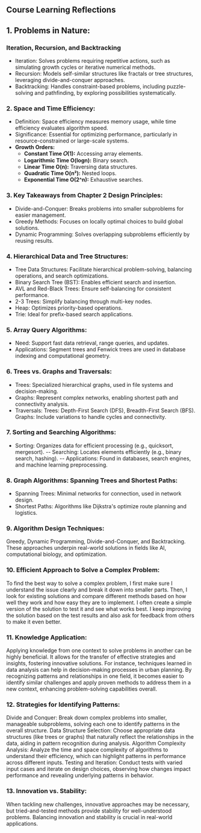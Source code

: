 ## Course Learning Reflections
 ## 1. Problems in Nature:
### Iteration, Recursion, and Backtracking
- Iteration: Solves problems requiring repetitive actions, such as simulating growth cycles or iterative numerical methods.
- Recursion: Models self-similar structures like fractals or tree structures, leveraging divide-and-conquer approaches.
- Backtracking: Handles constraint-based problems, including puzzle-solving and pathfinding, by exploring possibilities systematically.

### 2. Space and Time Efficiency:
- Definition: Space efficiency measures memory usage, while time efficiency evaluates algorithm speed.
- Significance: Essential for optimizing performance, particularly in resource-constrained or large-scale systems.
- **Growth Orders:**
   - **Constant Time 𝑂(1):** Accessing array elements.  
   - **Logarithmic Time O(logn):** Binary search.  
   - **Linear Time O(n):** Traversing data structures.  
   - **Quadratic Time O(n²):** Nested loops.  
   - **Exponential Time O(2^n):** Exhaustive searches.

### 3. Key Takeaways from Chapter 2 Design Principles:
- Divide-and-Conquer: Breaks problems into smaller subproblems for easier management.
- Greedy Methods: Focuses on locally optimal choices to build global solutions.
- Dynamic Programming: Solves overlapping subproblems efficiently by reusing results.
### 4. Hierarchical Data and Tree Structures:
- Tree Data Structures: Facilitate hierarchical problem-solving, balancing operations, and search optimizations.
- Binary Search Tree (BST): Enables efficient search and insertion.
- AVL and Red-Black Trees: Ensure self-balancing for consistent performance.
- 2-3 Trees: Simplify balancing through multi-key nodes.
- Heap: Optimizes priority-based operations.
- Trie: Ideal for prefix-based search applications.
### 5. Array Query Algorithms:
- Need: Support fast data retrieval, range queries, and updates.
- Applications: Segment trees and Fenwick trees are used in database indexing and computational geometry.
### 6. Trees vs. Graphs and Traversals:
- Trees: Specialized hierarchical graphs, used in file systems and decision-making.
- Graphs: Represent complex networks, enabling shortest path and connectivity analysis.
- Traversals:
Trees: Depth-First Search (DFS), Breadth-First Search (BFS).
Graphs: Include variations to handle cycles and connectivity.
### 7. Sorting and Searching Algorithms:
- Sorting: Organizes data for efficient processing (e.g., quicksort, mergesort).
-- Searching: Locates elements efficiently (e.g., binary search, hashing).
-- Applications: Found in databases, search engines, and machine learning preprocessing.
### 8. Graph Algorithms: Spanning Trees and Shortest Paths:
- Spanning Trees: Minimal networks for connection, used in network design.
- Shortest Paths: Algorithms like Dijkstra's optimize route planning and logistics.
### 9. Algorithm Design Techniques:
Greedy, Dynamic Programming, Divide-and-Conquer, and Backtracking.
These approaches underpin real-world solutions in fields like AI, computational biology, and optimization.
### 10. Efficient Approach to Solve a Complex Problem:
To find the best way to solve a complex problem, I first make sure I understand the issue clearly and break it down into smaller parts. Then, I look for existing solutions and compare different methods based on how well they work and how easy they are to implement. I often create a simple version of the solution to test it and see what works best. I keep improving the solution based on the test results and also ask for feedback from others to make it even better.

### 11. Knowledge Application:
Applying knowledge from one context to solve problems in another can be highly beneficial. It allows for the transfer of effective strategies and insights, fostering innovative solutions. For instance, techniques learned in data analysis can help in decision-making processes in urban planning. By recognizing patterns and relationships in one field, it becomes easier to identify similar challenges and apply proven methods to address them in a new context, enhancing problem-solving capabilities overall.

### 12. Strategies for Identifying Patterns:
Divide and Conquer: Break down complex problems into smaller, manageable subproblems, solving each one to identify patterns in the overall structure. Data Structure Selection: Choose appropriate data structures (like trees or graphs) that naturally reflect the relationships in the data, aiding in pattern recognition during analysis. Algorithm Complexity Analysis: Analyze the time and space complexity of algorithms to understand their efficiency, which can highlight patterns in performance across different inputs. Testing and Iteration: Conduct tests with varied input cases and iterate on design choices, observing how changes impact performance and revealing underlying patterns in behavior.

### 13. Innovation vs. Stability:
When tackling new challenges, innovative approaches may be necessary, but tried-and-tested methods provide stability for well-understood problems. Balancing innovation and stability is crucial in real-world applications.


